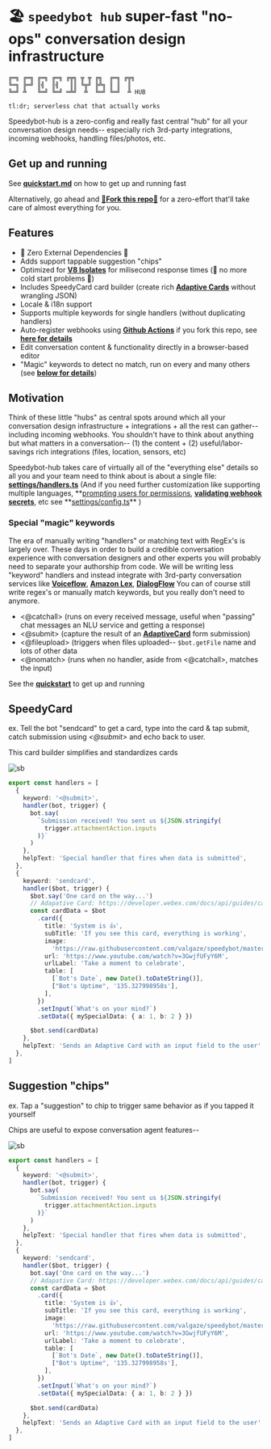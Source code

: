 # 🏖 `speedybot hub` super-fast "no-ops" conversation design infrastructure

```
╔═╗ ╔═╗ ╔═╗ ╔═╗ ╔╦╗ ╦ ╦ ╔╗  ╔═╗ ╔╦╗
╚═╗ ╠═╝ ║╣  ║╣   ║║ ╚╦╝ ╠╩╗ ║ ║  ║
╚═╝ ╩   ╚═╝ ╚═╝ ═╩╝  ╩  ╚═╝ ╚═╝  ╩ HUB
```

```
tl:dr; serverless chat that actually works
```

Speedybot-hub is a zero-config and really fast central "hub" for all your conversation design needs-- especially rich 3rd-party integrations, incoming webhooks, handling files/photos, etc.

## Get up and running

See **[quickstart.md](./quickstart.md)** on how to get up and running fast

Alternatively, go ahead and **[🍴Fork this repo🍴](https://github.com/valgaze/speedybot-hub/blob/deploy/docs/fork_guide.md)** for a zero-effort that'll take care of almost everything for you.

## Features

- 🌟 Zero External Dependencies 🌟
- Adds support tappable suggestion "chips"
- Optimized for **[V8 Isolates](https://developers.cloudflare.com/workers/learning/how-workers-works/)** for milisecond response times (🥶 no more cold start problems 🥶)
- Includes SpeedyCard card builder (create rich **[Adaptive Cards](https://developer.webex.com/docs/api/guides/cards)** without wrangling JSON)
- Locale & i18n support
- Supports multiple keywords for single handlers (without duplicating handlers)
- Auto-register webhooks using **[Github Actions](https://github.com/features/actions)** if you fork this repo, see **[here for details](./docs/fork_guide.md)**
- Edit conversation content & functionality directly in a browser-based editor
- "Magic" keywords to detect no match, run on every and many others (see **[below for details](#special-magic-keywords)**)

## Motivation

Think of these little "hubs" as central spots around which all your conversation design infrastructure + integrations + all the rest can gather-- including incoming webhooks. You shouldn't have to think about anything but what matters in a conversation-- (1) the content + (2) useful/labor-savings rich integrations (files, location, sensors, etc)

Speedybot-hub takes care of virtually all of the "everything else" details so all you and your team need to think about is about a single file: **[settings/handlers.ts](https://github.com/valgaze/speedybot-hub/blob/deploy/settings/handlers.ts)** (And if you need further customization like supporting multiple languages, **[prompting users for permissions](https://github.com/valgaze/speedybot-hub/blob/deploy/docs/assets/demo_location.gif), **[validating webhook secrets](https://developer.webex.com/blog/building-a-more-secure-bot)**, etc see **[settings/config.ts](https://github.com/valgaze/speedybot-hub/blob/deploy/settings/config.ts)\*\* )

### Special "magic" keywords

The era of manually writing "handlers" or matching text with RegEx's is largely over. These days in order to build a credible conversation experience with conversation designers and other experts you will probably need to separate your authorship from code. We will be writing less "keyword" handlers and instead integrate with 3rd-party conversation services like **[Voiceflow](https://www.voiceflow.com/)**, **[Amazon Lex](https://aws.amazon.com/lex/)**, **[DialogFlow](https://cloud.google.com/dialogflow/docs)** You can of course still write regex's or manually match keywords, but you really don't need to anymore.

- <@catchall> (runs on every received message, useful when "passing" chat messages an NLU service and getting a response)
- <@submit> (capture the result of an **[AdaptiveCard](https://developer.webex.com/docs/api/guides/cards)** form submission)
- <@fileupload> (triggers when files uploaded-- `$bot.getFile` name and lots of other data
- <@nomatch> (runs when no handler, aside from <@catchall>, matches the input)

See the **[quickstart](./quickstart.md)** to get up and running

## SpeedyCard

ex. Tell the bot "sendcard" to get a card, type into the card & tap submit, catch submission using _<@submit>_ and echo back to user.

This card builder simplifies and standardizes cards

![sb](./docs/assets/demo_sendcard.gif)

```ts
export const handlers = [
  {
    keyword: '<@submit>',
    handler(bot, trigger) {
      bot.say(
        `Submission received! You sent us ${JSON.stringify(
          trigger.attachmentAction.inputs
        )}`
      )
    },
    helpText: 'Special handler that fires when data is submitted',
  },
  {
    keyword: 'sendcard',
    handler($bot, trigger) {
      $bot.say('One card on the way...')
      // Adapative Card: https://developer.webex.com/docs/api/guides/cards
      const cardData = $bot
        .card({
          title: 'System is 👍',
          subTitle: 'If you see this card, everything is working',
          image:
            'https://raw.githubusercontent.com/valgaze/speedybot/master/docs/assets/chocolate_chip_cookies.png',
          url: 'https://www.youtube.com/watch?v=3GwjfUFyY6M',
          urlLabel: 'Take a moment to celebrate',
          table: [
            [`Bot's Date`, new Date().toDateString()],
            ["Bot's Uptime", '135.327998958s'],
          ],
        })
        .setInput(`What's on your mind?`)
        .setData({ mySpecialData: { a: 1, b: 2 } })

      $bot.send(cardData)
    },
    helpText: 'Sends an Adaptive Card with an input field to the user',
  },
]
```

## Suggestion "chips"

ex. Tap a "suggestion" to chip to trigger same behavior as if you tapped it yourself

Chips are useful to expose conversation agent features--

![sb](./docs/assets/demo_chips.gif)

```ts
export const handlers = [
  {
    keyword: '<@submit>',
    handler(bot, trigger) {
      bot.say(
        `Submission received! You sent us ${JSON.stringify(
          trigger.attachmentAction.inputs
        )}`
      )
    },
    helpText: 'Special handler that fires when data is submitted',
  },
  {
    keyword: 'sendcard',
    handler($bot, trigger) {
      bot.say('One card on the way...')
      // Adapative Card: https://developer.webex.com/docs/api/guides/cards
      const cardData = $bot
        .card({
          title: 'System is 👍',
          subTitle: 'If you see this card, everything is working',
          image:
            'https://raw.githubusercontent.com/valgaze/speedybot/master/docs/assets/chocolate_chip_cookies.png',
          url: 'https://www.youtube.com/watch?v=3GwjfUFyY6M',
          urlLabel: 'Take a moment to celebrate',
          table: [
            [`Bot's Date`, new Date().toDateString()],
            ["Bot's Uptime", '135.327998958s'],
          ],
        })
        .setInput(`What's on your mind?`)
        .setData({ mySpecialData: { a: 1, b: 2 } })

      $bot.send(cardData)
    },
    helpText: 'Sends an Adaptive Card with an input field to the user',
  },
]
```
